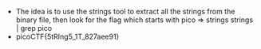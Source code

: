 - The idea is to use the strings tool to extract all the strings from the binary file, then look for the flag which starts with pico
 => strings strings | grep pico
- picoCTF{5tRIng5_1T_827aee91}